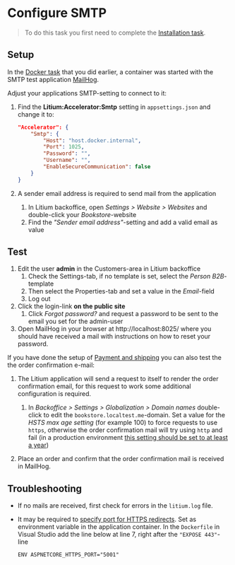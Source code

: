 # Configure SMTP

> To do this task you first need to complete the [Installation task](../Installation).

## Setup

In the [Docker task](../Docker) that you did earlier, a container was started with the SMTP test application [MailHog](https://github.com/mailhog/MailHog). 

Adjust your applications SMTP-setting to connect to it:

1. Find the **Litium:Accelerator:Smtp** setting in
`appsettings.json` and change it to:

    ```JSON
    "Accelerator": {
        "Smtp": {
            "Host": "host.docker.internal",
            "Port": 1025,
            "Password": "",
            "Username": "",
            "EnableSecureCommunication": false
        }
    }
    ```

1. A sender email address is required to send mail from the application
    1. In Litium backoffice, open _Settings > Website > Websites_ and double-click your _Bookstore_-website
    1. Find the _"Sender email address"_-setting and add a valid email as value

## Test

1. Edit the user **admin** in the Customers-area in Litium backoffice
    1. Check the Settings-tab, if no template is set, select the _Person B2B_-template
    1. Then select the Properties-tab and set a value in the _Email_-field
    1. Log out
1. Click the login-link **on the public site**
    1. Click _Forgot password?_ and request a password to be sent to the email you set for the admin-user
1. Open MailHog in your browser at http://localhost:8025/ where you should have received a mail with instructions on how to reset your password.

If you have done the setup of [Payment and shipping](../Payment%20and%20shipping) you can also test the the order confirmation e-mail:

1. The Litium application will send a request to itself to render the order confirmation email, for this request to work some additional configuration is required.
    1. In _Backoffice > Settings > Globalization > Domain names_ double-click to edit the `bookstore.localtest.me`-domain. Set a value for the _HSTS max age setting_ (for example 100) to force requests to use `https`, otherwise the order confirmation mail will try using `http` and fail (in a production environment [this setting should be set to at least a year](https://developer.mozilla.org/en-US/docs/Web/HTTP/Headers/Strict-Transport-Security))

1. Place an order and confirm that the order confirmation mail is received in MailHog.

## Troubleshooting

* If no mails are received, first check for errors in the `litium.log` file.

* It may be required to [specify port for HTTPS redirects](https://docs.microsoft.com/en-us/aspnet/core/security/enforcing-ssl?view=aspnetcore-6.0&tabs=visual-studio#port-configuration). Set as environment variable in the application container. In the `Dockerfile` in Visual Studio add the line below at line 7, right after the `"EXPOSE 443"`-line

    ```
    ENV ASPNETCORE_HTTPS_PORT="5001"
    ```

